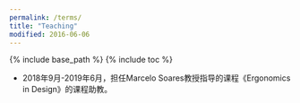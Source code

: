 ```yaml
---
permalink: /terms/
title: "Teaching"
modified: 2016-06-06
---
```


{% include base_path %}
{% include toc %}

* 2018年9月-2019年6月，担任Marcelo Soares教授指导的课程《Ergonomics in Design》的课程助教。
